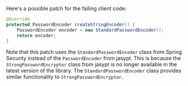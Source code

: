 Here's a possible patch for the failing client code:
```java
@Override
protected PasswordEncoder createStringEncoder() {
    PasswordEncoder encoder = new StandardPasswordEncoder();
    return encoder;
}
```
Note that this patch uses the `StandardPasswordEncoder` class from Spring Security instead of the `PasswordEncoder` from jasypt. This is because the `StrongPasswordEncryptor` class from jasypt is no longer available in the latest version of the library. The `StandardPasswordEncoder` class provides similar functionality to `StrongPasswordEncryptor`.